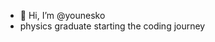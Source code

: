 - 👋 Hi, I’m @younesko
- physics graduate starting the coding journey


<!---
younesko/younesko is a ✨ special ✨ repository because its `README.md` (this file) appears on your GitHub profile.
You can click the Preview link to take a look at your changes.
--->
